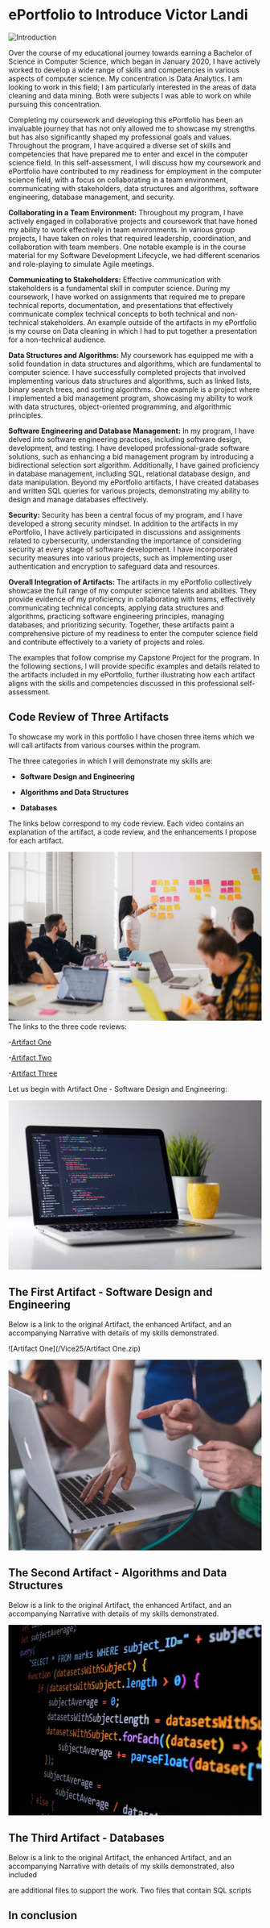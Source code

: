 # ePortfolio to Introduce Victor Landi

![Introduction](annie-spratt-dWYU3i-mqEo-unsplash.jpg)

Over the course of my educational journey towards earning a Bachelor of Science in Computer Science, which began in January 2020, I have actively worked to develop a wide range of skills and competencies in various aspects of computer science. My concentration is Data Analytics. I am looking to work in this field; I am particularly interested in the areas of data cleaning and data mining. Both were subjects I was able to work on while pursuing this concentration. 

 Completing my coursework and developing this ePortfolio has been an invaluable journey that has not only allowed me to showcase my strengths but has also significantly shaped my professional goals and values. Throughout the program, I have acquired a diverse set of skills and competencies that have prepared me to enter and excel in the computer science field. In this self-assessment, I will discuss how my coursework and ePortfolio have contributed to my readiness for employment in the computer science field, with a focus on collaborating in a team environment, communicating with stakeholders, data structures and algorithms, software engineering, database management, and security.

**Collaborating in a Team Environment:**
         Throughout my program, I have actively engaged in collaborative projects and coursework that have honed my ability to work effectively in team environments. In various group projects, I have taken on roles that required leadership, coordination, and collaboration with team members. One notable example is in the course material for my Software Development Lifecycle, we had different scenarios and role-playing to simulate Agile meetings.

**Communicating to Stakeholders:**
         Effective communication with stakeholders is a fundamental skill in computer science. During my coursework, I have worked on assignments that required me to prepare technical reports, documentation, and presentations that effectively communicate complex technical concepts to both technical and non-technical stakeholders. An example outside of the artifacts in my ePortfolio is my course on Data cleaning in which I had to put together a presentation for a non-technical audience.

**Data Structures and Algorithms:**
         My coursework has equipped me with a solid foundation in data structures and algorithms, which are fundamental to computer science. I have successfully completed projects that involved implementing various data structures and algorithms, such as linked lists, binary search trees, and sorting algorithms. One example is a project where I implemented a bid management program, showcasing my ability to work with data structures, object-oriented programming, and algorithmic principles.

**Software Engineering and Database Management:**
         In my program, I have delved into software engineering practices, including software design, development, and testing. I have developed professional-grade software solutions, such as enhancing a bid management program by introducing a bidirectional selection sort algorithm. Additionally, I have gained proficiency in database management, including SQL, relational database design, and data manipulation. Beyond my ePortfolio artifacts, I have created databases and written SQL queries for various projects, demonstrating my ability to design and manage databases effectively.

**Security:**
         Security has been a central focus of my program, and I have developed a strong security mindset. In addition to the artifacts in my ePortfolio, I have actively participated in discussions and assignments related to cybersecurity, understanding the importance of considering security at every stage of software development. I have incorporated security measures into various projects, such as implementing user authentication and encryption to safeguard data and resources.

**Overall Integration of Artifacts:**
         The artifacts in my ePortfolio collectively showcase the full range of my computer science talents and abilities. They provide evidence of my proficiency in collaborating with teams, effectively communicating technical concepts, applying data structures and algorithms, practicing software engineering principles, managing databases, and prioritizing security. Together, these artifacts paint a comprehensive picture of my readiness to enter the computer science field and contribute effectively to a variety of projects and roles.

The examples that follow comprise my Capstone Project for the program. In the following sections, I will provide specific examples and details related 
to the artifacts included in my ePortfolio, further illustrating how each artifact aligns with the skills and competencies discussed in this professional self-assessment.

## Code Review of Three Artifacts

To showcase my work in this portfolio I have chosen three items which we will call artifacts from various courses within the program.

The three categories in which I will demonstrate my skills are:

- **Software Design and Engineering**

- **Algorithms and Data Structures**

- **Databases**

The links below correspond to my code review. Each video contains an explanation of the artifact,
a code review, and the enhancements I propose for each artifact. 

![Code Review](/assets/img/jason-goodman-Oalh2MojUuk-unsplash.jpg)
The links to the three code reviews:

-[Artifact One](https://youtu.be/4n3DoIpqtC4)

-[Artifact Two](https://youtu.be/8b6zVVGQ_Vg)

-[Artifact Three](https://youtu.be/Qle14z4Gb1A)

Let us begin with Artifact One - Software Design and Engineering:


![Artifact One](/assets/img/clement-helardot-95YRwf6CNw8-unsplash.jpg)

## The First Artifact - Software Design and Engineering

Below is a link to the original Artifact, the enhanced Artifact, and an accompanying Narrative with details of my skills demonstrated. 

![Artifact One](/Vice25/Artifact One.zip)



![Artifact Two](assets/img/mimi-thian-ZKBzlifgkgw-unsplash.jpg)


## The Second Artifact -  Algorithms and Data Structures

Below is a link to the original Artifact, the enhanced Artifact, and an accompanying Narrative with details of my skills demonstrated.



![Artifact Three](assets/img/gabriel-heinzer-g5jpH62pwes-unsplash.jpg)

## The Third Artifact - Databases

Below is a link to the original Artifact, the enhanced Artifact, and an accompanying Narrative with details of my skills demonstrated, also included

are additional files to support the work. Two files that contain SQL scripts



## In conclusion

 
 

                                                 
              

                                                    
